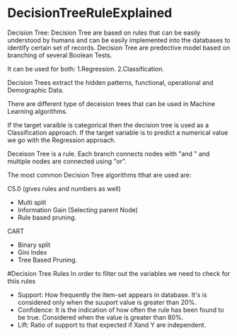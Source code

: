 # DecisionTreeRuleExplained
Decision Tree: 
Decision Tree are based on rules that can be easily understood by humans and can be easily implemented into the databases to identify certain set of records. 
Decision Tree are predective model based on branching of several Boolean Tests. 

It can be used for both: 
                         1.Regression. 
                         2.Classification. 
                         
                         
Decision Trees extract the hidden patterns, functional, operational and Demographic Data.

There are different type of deceision trees that can be used in Machine Learning algorithms.

If the target varaible is categorical then the decision tree is used as a Classification approach.
If the target variable is to predict a numerical value we go with the Regression approach.

Deceison Tree is a rule. Each branch connects nodes with "and " and multiple nodes are connected using "or".

The most common Decision Tree algorithms tthat are used are:

C5.0 (gives rules and numbers as well)
- Multi split
- Information Gain (Selecting parent Node)
- Rule based pruning.

CART
- Binary split
- Gini Index
- Tree Based Pruning.

#Decision Tree Rules
In order to filter out the variables we need to check for thiis rules

- Support: How frequently the item-set appears in database. It's is considered only when the suuport value is greater than 20%. 
- Confidence: It is the indication of how often the rule has been found to be true. Considered when the value is greater than 80%.
- Lift: Ratio of support to that expected if Xand Y are independent.
